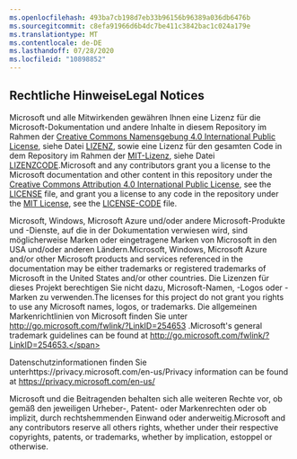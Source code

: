 ```yaml
---
ms.openlocfilehash: 493ba7cb198d7eb33b96156b96389a036db6476b
ms.sourcegitcommit: c8efa91966d6b4dc7be411c3842bac1c024a179e
ms.translationtype: MT
ms.contentlocale: de-DE
ms.lasthandoff: 07/28/2020
ms.locfileid: "10898852"
---
```

## <span data-ttu-id="797b3-101">Rechtliche Hinweise</span><span class="sxs-lookup"><span data-stu-id="797b3-101">Legal Notices</span></span>
<span data-ttu-id="797b3-102">Microsoft und alle Mitwirkenden gewähren Ihnen eine Lizenz für die Microsoft-Dokumentation und andere Inhalte in diesem Repository im Rahmen der [Creative Commons Namensgebung 4.0 International Public License](https://creativecommons.org/licenses/by/4.0/legalcode), siehe Datei [LIZENZ](LICENSE), sowie eine Lizenz für den gesamten Code in dem Repository im Rahmen der [MIT-Lizenz](https://opensource.org/licenses/MIT), siehe Datei [LIZENZCODE](LICENSE-CODE).</span><span class="sxs-lookup"><span data-stu-id="797b3-102">Microsoft and any contributors grant you a license to the Microsoft documentation and other content in this repository under the [Creative Commons Attribution 4.0 International Public License](https://creativecommons.org/licenses/by/4.0/legalcode), see the [LICENSE](LICENSE) file, and grant you a license to any code in the repository under the [MIT License](https://opensource.org/licenses/MIT), see the [LICENSE-CODE](LICENSE-CODE) file.</span></span>

<span data-ttu-id="797b3-103">Microsoft, Windows, Microsoft Azure und/oder andere Microsoft-Produkte und -Dienste, auf die in der Dokumentation verwiesen wird, sind möglicherweise Marken oder eingetragene Marken von Microsoft in den USA und/oder anderen Ländern.</span><span class="sxs-lookup"><span data-stu-id="797b3-103">Microsoft, Windows, Microsoft Azure and/or other Microsoft products and services referenced in the documentation may be either trademarks or registered trademarks of Microsoft in the United States and/or other countries.</span></span>
<span data-ttu-id="797b3-104">Die Lizenzen für dieses Projekt berechtigen Sie nicht dazu, Microsoft-Namen, -Logos oder -Marken zu verwenden.</span><span class="sxs-lookup"><span data-stu-id="797b3-104">The licenses for this project do not grant you rights to use any Microsoft names, logos, or trademarks.</span></span>
<span data-ttu-id="797b3-105">Die allgemeinen Markenrichtlinien von Microsoft finden Sie unter http://go.microsoft.com/fwlink/?LinkID=254653 .</span><span class="sxs-lookup"><span data-stu-id="797b3-105">Microsoft's general trademark guidelines can be found at http://go.microsoft.com/fwlink/?LinkID=254653.</span></span>

<span data-ttu-id="797b3-106">Datenschutzinformationen finden Sie unterhttps://privacy.microsoft.com/en-us/</span><span class="sxs-lookup"><span data-stu-id="797b3-106">Privacy information can be found at https://privacy.microsoft.com/en-us/</span></span>

<span data-ttu-id="797b3-107">Microsoft und die Beitragenden behalten sich alle weiteren Rechte vor, ob gemäß den jeweiligen Urheber-, Patent- oder Markenrechten oder ob implizit, durch rechtshemmenden Einwand oder anderweitig.</span><span class="sxs-lookup"><span data-stu-id="797b3-107">Microsoft and any contributors reserve all others rights, whether under their respective copyrights, patents, or trademarks, whether by implication, estoppel or otherwise.</span></span>
